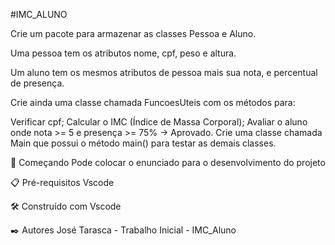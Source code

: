 #IMC_ALUNO

Crie um pacote para armazenar as classes Pessoa e Aluno.

Uma pessoa tem os atributos nome, cpf, peso e altura.

Um aluno tem os mesmos atributos de pessoa mais sua nota, e percentual de presença. 

Crie ainda uma classe chamada FuncoesUteis com os métodos para:

Verificar cpf;
Calcular o IMC (Índice de Massa Corporal);
Avaliar o aluno onde nota >= 5 e presença >= 75% → Aprovado.
Crie uma classe chamada Main que possui o método main() para testar as demais classes.

🚀 Começando
Pode colocar o enunciado para o desenvolvimento do projeto

📋 Pré-requisitos
Vscode

🛠️ Construído com
Vscode

✒️ Autores
José Tarasca - Trabalho Inicial - IMC_Aluno
